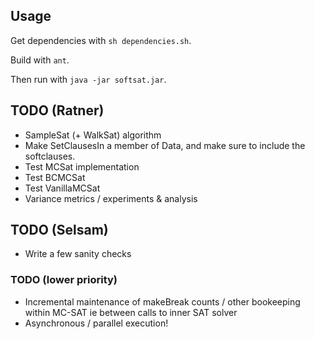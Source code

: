 ## Usage

Get dependencies with `sh dependencies.sh`.

Build with `ant`.

Then run with `java -jar softsat.jar`.

## TODO (Ratner)
* SampleSat (+ WalkSat) algorithm
* Make SetClausesIn a member of Data, and make sure to include the softclauses.
* Test MCSat implementation
* Test BCMCSat
* Test VanillaMCSat
* Variance metrics / experiments & analysis

## TODO (Selsam)
* Write a few sanity checks

### TODO (lower priority)
* Incremental maintenance of makeBreak counts / other bookeeping within MC-SAT ie between calls to inner SAT solver
* Asynchronous / parallel execution!
